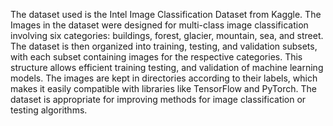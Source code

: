 The dataset used is the Intel Image Classification Dataset from Kaggle. The Images in the dataset were designed for multi-class image classification involving six categories: buildings, forest, glacier, mountain, sea, and street. The dataset is then organized into training, testing, and validation subsets, with each subset containing images for the respective categories. This structure allows efficient training testing, and validation of machine learning models. The images are kept in directories according to their labels, which makes it easily compatible with libraries like TensorFlow and PyTorch. The dataset is appropriate for improving methods for image classification or testing algorithms.
 
 
